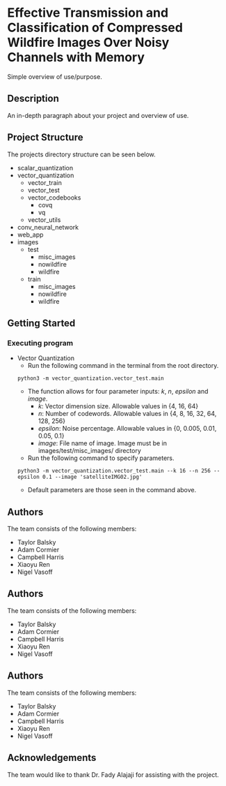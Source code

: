 # Effective Transmission and Classification of Compressed Wildfire Images Over Noisy Channels with Memory

Simple overview of use/purpose.

## Description

An in-depth paragraph about your project and overview of use.

## Project Structure

The projects directory structure can be seen below. 

* scalar_quantization
* vector_quantization
    * vector_train
    * vector_test
    * vector_codebooks
        * covq
        * vq
    * vector_utils
* conv_neural_network
* web_app
* images
    * test
        * misc_images
        * nowildfire
        * wildfire
    * train
        * misc_images
        * nowildfire
        * wildfire

## Getting Started

### Executing program

* Vector Quantization
    * Run the following command in the terminal from the root directory.
    ```
    python3 -m vector_quantization.vector_test.main
    ``` 
    * The function allows for four parameter inputs: _k_, _n_, _epsilon_ and _image_.
        * _k_: Vector dimension size. Allowable values in {4, 16, 64}
        * _n_: Number of codewords. Allowable values in {4, 8, 16, 32, 64, 128, 256}
        * _epsilon_: Noise percentage. Allowable values in {0, 0.005, 0.01, 0.05, 0.1}
        * _image_: File name of image. Image must be in images/test/misc_images/ directory
    * Run the following command to specify parameters. 
    ```
    python3 -m vector_quantization.vector_test.main --k 16 --n 256 --epsilon 0.1 --image 'satelliteIMG02.jpg'
    ``` 
    * Default parameters are those seen in the command above.


## Authors

The team consists of the following members: 
* Taylor Balsky
* Adam Cormier
* Campbell Harris
* Xiaoyu Ren
* Nigel Vasoff


## Authors

The team consists of the following members: 
* Taylor Balsky
* Adam Cormier
* Campbell Harris
* Xiaoyu Ren
* Nigel Vasoff


## Authors

The team consists of the following members: 
* Taylor Balsky
* Adam Cormier
* Campbell Harris
* Xiaoyu Ren
* Nigel Vasoff


## Acknowledgements

The team would like to thank Dr. Fady Alajaji for assisting with the project.